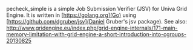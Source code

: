 pecheck\_simple is a simple Job Submission Verifier (JSV) for Univa Grid Engine.
It is written in [https://golang.org](Go) using [https://github.com/dgruber/jsv](Daniel Gruber's jsv package). See also: http://www.gridengine.eu/index.php/grid-engine-internals/171-main-memory-limitation-with-grid-engine-a-short-introduction-into-cgroups-20130825


